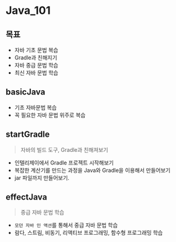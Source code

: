 # Java_101
## 목표
* 자바 기초 문법 복습
* Gradle과 친해지기
* 자바 중급 문법 학습
* 최신 자바 문법 학습

## basicJava
* 기초 자바문법 복습
* 꼭 필요한 자바 문법 위주로 복습

## startGradle
> 자바의 빌드 도구, Gradle과 친해져보기
* 인텔리제이에서 Gradle 프로젝트 시작해보기
* 복잡한 계산기를 만드는 과정을 Java와 Gradle을 이용해서 만들어보기
* jar 파일까지 만들어보기.

## effectJava
> 중급 자바 문법 학습
* `모던 자바 인 액션`를 통해서 중급 자바 문법 학습
* 람다, 스트림, 비동기, 리액티브 프로그래밍, 함수형 프로그래밍 학습